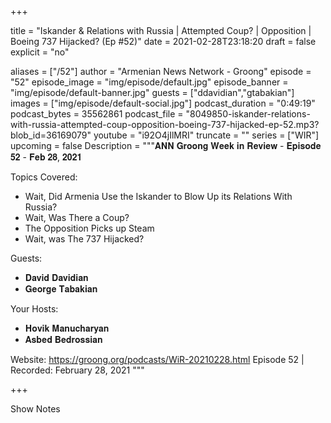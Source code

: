 
+++

title = "Iskander & Relations with Russia | Attempted Coup? | Opposition | Boeing 737 Hijacked? (Ep #52)"
date = 2021-02-28T23:18:20
draft = false
explicit = "no"

aliases = ["/52"]
author = "Armenian News Network - Groong"
episode = "52"
episode_image = "img/episode/default.jpg"
episode_banner = "img/episode/default-banner.jpg"
guests = ["ddavidian","gtabakian"]
images = ["img/episode/default-social.jpg"]
podcast_duration = "0:49:19"
podcast_bytes = 35562861
podcast_file = "8049850-iskander-relations-with-russia-attempted-coup-opposition-boeing-737-hijacked-ep-52.mp3?blob_id=36169079"
youtube = "i92O4jIlMRI"
truncate = ""
series = ["WIR"]
upcoming = false
Description = """𝐀𝐍𝐍 𝐆𝐫𝐨𝐨𝐧𝐠 𝐖𝐞𝐞𝐤 𝐢𝐧 𝐑𝐞𝐯𝐢𝐞𝐰 - 𝐄𝐩𝐢𝐬𝐨𝐝𝐞 𝟓𝟐 - 𝐅𝐞𝐛 𝟐𝟖, 𝟐𝟎𝟐𝟏

Topics Covered:
- Wait, Did Armenia Use the Iskander to Blow Up its Relations With Russia?
- Wait, Was There a Coup?
- The Opposition Picks up Steam
- Wait, was The 737 Hijacked?

Guests:
- 𝐃𝐚𝐯𝐢𝐝 𝐃𝐚𝐯𝐢𝐝𝐢𝐚𝐧
- 𝐆𝐞𝐨𝐫𝐠𝐞 𝐓𝐚𝐛𝐚𝐤𝐢𝐚𝐧

Your Hosts:
- 𝐇𝐨𝐯𝐢𝐤 𝐌𝐚𝐧𝐮𝐜𝐡𝐚𝐫𝐲𝐚𝐧
- 𝐀𝐬𝐛𝐞𝐝 𝐁𝐞𝐝𝐫𝐨𝐬𝐬𝐢𝐚𝐧

Website: https://groong.org/podcasts/WiR-20210228.html
Episode 52 | Recorded: February 28, 2021
"""

+++

Show Notes

